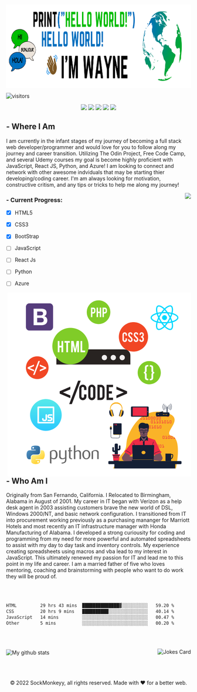 <img align="center" width="100%" height="225px" src="https://github.com/SockMonkeyy/SockMonkeyy/blob/main/Blue%20and%20Yellow%20Modern%20Artisan%20Parties%20and%20Celebrations%20X-Frame%20Banner.png"/>


![visitors](https://visitor-badge.glitch.me/badge?page_id=sockmonkeyy.id)

<div align="center"

<img src="https://img.shields.io/badge/HTML5-E34F26?style=for-the-badge&logo=html5&logoColor=white" />
<img src="https://img.shields.io/badge/CSS3-1572B6?style=for-the-badge&logo=css3&logoColor=white" />
<img src="https://img.shields.io/badge/Bootstrap-563D7C?style=for-the-badge&logo=bootstrap&logoColor=white" />
<img src="https://img.shields.io/badge/JavaScript-323330?style=for-the-badge&logo=javascript&logoColor=F7DF1E" />
<img src="https://img.shields.io/badge/React-20232A?style=for-the-badge&logo=react&logoColor=61DAFB" />
<img src="https://img.shields.io/badge/Python-3776AB?style=for-the-badge&logo=python&logoColor=white" />

</div>

<!--
**SockMonkeyy/SockMonkeyy** is a ✨ _special_ ✨ repository because its `README.md` (this file) appears on your GitHub profile.

Here are some ideas to get you started:

- 🔭 I’m currently working on ...
-  I’m currently learning ...
- 👯 I’m looking to collaborate on ...
- 🤔 I’m looking for help with ...
- 💬 Ask me about ...
- 📫 How to reach me: ...
- 😄 Pronouns: ...
- ⚡ Fun fact: ...
-->
## - Where I Am
I am currently in the infant stages of my journey of becoming a full stack web developer/programmer and would love for you to follow along my journey and career transition. Utilizing The Odin Project, Free Code Camp, and several Udemy courses my goal is become highly proficient with JavaScript, React JS, Python, and Azure! I am looking to connect and network with other awesome indviduals that may be starting thier developing/coding career. I'm am always looking for motivation, constructive critism, and any tips or tricks to help me along my journey! 

<p align="left">
 <img align="right" src="https://github-readme-stats.vercel.app/api/top-langs/?username=sockmonkeyy&layout=compact&theme=merko&hide_border=true"/>
 
### - Current Progress:
 - [x] HTML5
 - [x] CSS3
 - [x] BootStrap
 - [ ] JavaScript
 - [ ] React Js
 - [ ] Python
 - [ ] Azure
 
 
 </p>
  
 <img width="500px" align="right" src="https://github.com/SockMonkeyy/SockMonkeyy/blob/main/Untitled%20design(6).png?raw=true"/>

## - Who Am I
Originally from San Fernando, California. I Relocated to Birmingham, Alabama in August of 2001. 
My career in IT began with Verizon as a help desk agent in 2003 assisting customers brave the new world of DSL, Windows 2000/NT, and basic network configuration. I transitioned from IT into procurement working previously as a purchasing mananger for Marriott Hotels and most recently an IT infrastructure manager with Honda Manufacturing of Alabama. I developed a strong curiousity for coding and programming from my need for more powerful and automated spreadsheets to assist with my day to day task and inventory controls. My experience creating spreadsheets using macros and vba lead to my interest in JavaScript. This ultimately renewed my passion for IT and lead me to this point in my life and career. I am a married father of five who loves mentoring, coaching and brainstorming with people who want to do work they will be proud of. 

<br><br>

<!--START_SECTION:waka-->

```text
HTML         29 hrs 43 mins  ██████████████▓░░░░░░░░░░   59.20 %
CSS          20 hrs 9 mins   ██████████░░░░░░░░░░░░░░░   40.14 %
JavaScript   14 mins         ░░░░░░░░░░░░░░░░░░░░░░░░░   00.47 %
Other        5 mins          ░░░░░░░░░░░░░░░░░░░░░░░░░   00.20 %
```

<!--END_SECTION:waka-->

<br><br>
<div>
<img align="center" src="https://github-readme-stats.vercel.app/api?username=sockmonkeyy&show_icons=true&include_all_commits=true&theme=merko&hide_border=true" alt="My github stats" /> 
<img align="right" src="https://readme-jokes.vercel.app/api" alt="Jokes Card" />
</div>
<br><br><br>
<p align="center"> © 2022 SockMonkeyy, all rights reserved. Made with ❤️ for a better web. </p>
<p align="center">
</p>
